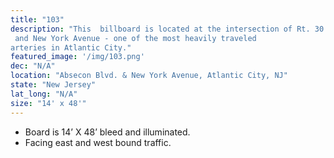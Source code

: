 ```yaml
---
title: "103"
description: "This  billboard is located at the intersection of Rt. 30 ( Absecon Blvd.)
 and New York Avenue - one of the most heavily traveled
arteries in Atlantic City."
featured_image: '/img/103.png'
dec: "N/A"
location: "Absecon Blvd. & New York Avenue, Atlantic City, NJ"
state: "New Jersey"
lat_long: "N/A"
size: "14' x 48'"
---
```

* Board is 14’ X 48’ bleed and illuminated.
* Facing east and west bound traffic.
